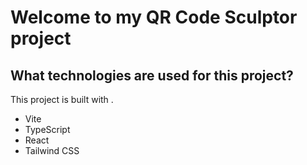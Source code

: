 # Welcome to my QR Code Sculptor project

## What technologies are used for this project?

This project is built with .

- Vite
- TypeScript
- React
- Tailwind CSS

